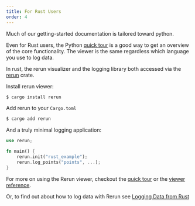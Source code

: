 ```yaml
---
title: For Rust Users
order: 4
---
```


Much of our getting-started documentation is tailored toward python.

Even for Rust users, the Python [quick tour](quick-tour) is a good way to get an overview of the core
functionality. The viewer is the same regardless which language you use to log data.

In rust, the rerun visualizer and the logging library both accessed via the [rerun](https://crates.io/crates/rerun)
crate.

Install rerun viewer:
```bash
$ cargo install rerun
```

Add rerun to your `Cargo.toml`
```bash
$ cargo add rerun
```

And a truly minimal logging application:
```rust
use rerun;

fn main() {
    rerun.init("rust_example");
    rerun.log_points("points", ...);
}
```

For more on using the Rerun viewer, checkout the [quick tour](getting-started/quick-tour) or the
[viewer reference](reference/viewer).

Or, to find out about how to log data with Rerun see [Logging Data from Rust](getting-started/logging-data-rust)